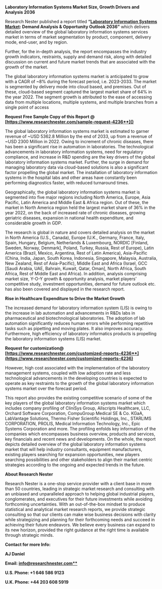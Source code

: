 ﻿**Laboratory Information Systems Market Size, Growth Drivers and Analysis 2036** 

Research Nester published a report titled **“[Laboratory Information Systems Market](https://www.researchnester.com/reports/laboratory-information-systems-market/4236): Demand Analysis & Opportunity Outlook 2036”** which delivers detailed overview of the global laboratory information systems services market in terms of market segmentation by product, component, delivery mode, end-user, and by region.

Further, for the in-depth analysis, the report encompasses the industry growth indicators, restraints, supply and demand risk, along with detailed discussion on current and future market trends that are associated with the growth of the market.

The global laboratory information systems market is anticipated to grow with a CAGR of ~8% during the forecast period, i.e. 2023-2033. The market is segmented by delivery mode into cloud based, and premises. Out of these, cloud-based segment captured the largest market share of 64% in the year 2022. The segment growth is attributed to the ease of accessing data from multiple locations, multiple systems, and multiple branches from a single point of access

<a name="_hlk168911023"></a><a name="_hlk168911453"></a>**Request Free Sample Copy of this Report @ [https://www.researchnester.com/sample-request-4236**]()**

The global laboratory information systems market is estimated to garner revenue of ~USD 5362.8 Million by the end of 2033, up from a revenue of ~USD 2300 Million in 2022. Owing to increment of chronic diseases, there has been a significant rise in automation in laboratories. The technological advancements in laboratory information systems, need for regulatory compliance, and increase in R&D spending are the key drivers of the global laboratory information systems market. Further, the surge in demand for managing laboratory data via cloud-based solutions is also a significant factor propelling the global market. The installation of laboratory information systems in the hospital labs and other areas have constantly been performing diagnostics faster, with reduced turnaround times.

Geographically, the global laboratory information systems market is segmented into five major regions including North America, Europe, Asia Pacific, Latin America and Middle East & Africa region. Out of these, the market in North America region held the largest market share of 36% in the year 2022, on the back of increased rate of chronic diseases, growing geriatric diseases, expansion in national health expenditure, and considerable growth in GDP. 

The research is global in nature and covers detailed analysis on the market in North America (U.S., Canada), Europe (U.K., Germany, France, Italy, Spain, Hungary, Belgium, Netherlands & Luxembourg, NORDIC [Finland, Sweden, Norway, Denmark], Poland, Turkey, Russia, Rest of Europe), Latin America (Brazil, Mexico, Argentina, Rest of Latin America), Asia-Pacific (China, India, Japan, South Korea, Indonesia, Singapore, Malaysia, Australia, New Zealand, Rest of Asia-Pacific), Middle East and Africa (Israel, GCC [Saudi Arabia, UAE, Bahrain, Kuwait, Qatar, Oman], North Africa, South Africa, Rest of Middle East and Africa). In addition, analysis comprising market size, Y-O-Y growth & opportunity analysis, market players’ competitive study, investment opportunities, demand for future outlook etc. has also been covered and displayed in the research report.

**Rise in Healthcare Expenditure to Drive the Market Growth**

The increased demand for laboratory information system (LIS) is owing to the increase in lab automation and advancements in R&Ds labs in pharmaceutical and biotechnological laboratories. The adoption of lab automation significantly reduces human errors while performing repetitive tasks such as pipetting and moving plates. It also improves accuracy. Furthermore, high efficiency of laboratory informatics products is propelling the laboratory information systems (LIS) market. 

**Request for customization@ [https://www.researchnester.com/customized-reports-4236**](https://www.researchnester.com/customized-reports-4236)**

However, high cost associated with the implementation of the laboratory management systems, coupled with low adoption rate and less technological advancements in the developing countries is expected to operate as key restraints to the growth of the global laboratory information systems market over the forecast period.

This report also provides the existing competitive scenario of some of the key players of the global laboratory information systems market which includes company profiling of CliniSys Group, Allscripts Healthcare, LLC, Orchard Software Corporation, CompuGroup Medical SE & Co. KGaA, LabVantage Solutions, Thermo Fisher Scientific Holdings, Inc., STARLIMS CORPORATION, PROLIS, Medical Information Technology, Inc., Epic Systems Corporation and more. The profiling enfolds key information of the companies which encompasses business overview, products and services, key financials and recent news and developments. On the whole, the report depicts detailed overview of the global laboratory information systems market that will help industry consultants, equipment manufacturers, existing players searching for expansion opportunities, new players searching possibilities and other stakeholders to align their market centric strategies according to the ongoing and expected trends in the future. 

<a name="_hlk168910495"></a>**About Research Nester**

Research Nester is a one-stop service provider with a client base in more than 50 countries, leading in strategic market research and consulting with an unbiased and unparalleled approach to helping global industrial players, conglomerates, and executives for their future investments while avoiding forthcoming uncertainties. With an out-of-the-box mindset to produce statistical and analytical market research reports, we provide strategic consulting so that our clients can make wise business decisions with clarity while strategizing and planning for their forthcoming needs and succeed in achieving their future endeavors. We believe every business can expand to its new horizon, provided the right guidance at the right time is available through strategic minds.

**Contact for more Info:**

**AJ Daniel**

**Email: [info@researchnester.com**](mailto:info@researchnester.com)**

**U.S. Phone: +1 646 586 9123** 

**U.K. Phone: +44 203 608 5919**
